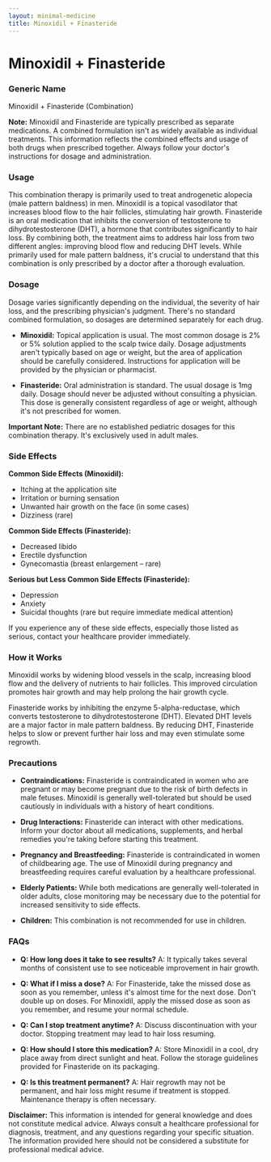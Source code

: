 ```yaml
---
layout: minimal-medicine
title: Minoxidil + Finasteride
---
```


# Minoxidil + Finasteride
### Generic Name
Minoxidil + Finasteride  (Combination)

**Note:**  Minoxidil and Finasteride are typically prescribed as separate medications. A combined formulation isn't as widely available as individual treatments. This information reflects the combined effects and usage of both drugs when prescribed together.  Always follow your doctor's instructions for dosage and administration.

### Usage
This combination therapy is primarily used to treat androgenetic alopecia (male pattern baldness) in men.  Minoxidil is a topical vasodilator that increases blood flow to the hair follicles, stimulating hair growth. Finasteride is an oral medication that inhibits the conversion of testosterone to dihydrotestosterone (DHT), a hormone that contributes significantly to hair loss. By combining both, the treatment aims to address hair loss from two different angles: improving blood flow and reducing DHT levels.  While primarily used for male pattern baldness, it's crucial to understand that this combination is only prescribed by a doctor after a thorough evaluation.

### Dosage
Dosage varies significantly depending on the individual, the severity of hair loss, and the prescribing physician's judgment. There's no standard combined formulation, so dosages are determined separately for each drug.

* **Minoxidil:**  Topical application is usual.  The most common dosage is 2% or 5% solution applied to the scalp twice daily.  Dosage adjustments aren't typically based on age or weight, but the area of application should be carefully considered.  Instructions for application will be provided by the physician or pharmacist.

* **Finasteride:** Oral administration is standard.  The usual dosage is 1mg daily.  Dosage should never be adjusted without consulting a physician.  This dose is generally consistent regardless of age or weight, although it's not prescribed for women.

**Important Note:** There are no established pediatric dosages for this combination therapy. It's exclusively used in adult males.

### Side Effects

**Common Side Effects (Minoxidil):**

* Itching at the application site
* Irritation or burning sensation
* Unwanted hair growth on the face (in some cases)
* Dizziness (rare)


**Common Side Effects (Finasteride):**

* Decreased libido
* Erectile dysfunction
* Gynecomastia (breast enlargement – rare)


**Serious but Less Common Side Effects (Finasteride):**

* Depression
* Anxiety
* Suicidal thoughts (rare but require immediate medical attention)

If you experience any of these side effects, especially those listed as serious, contact your healthcare provider immediately.

### How it Works
Minoxidil works by widening blood vessels in the scalp, increasing blood flow and the delivery of nutrients to hair follicles.  This improved circulation promotes hair growth and may help prolong the hair growth cycle.

Finasteride works by inhibiting the enzyme 5-alpha-reductase, which converts testosterone to dihydrotestosterone (DHT).  Elevated DHT levels are a major factor in male pattern baldness. By reducing DHT, Finasteride helps to slow or prevent further hair loss and may even stimulate some regrowth.

### Precautions

* **Contraindications:**  Finasteride is contraindicated in women who are pregnant or may become pregnant due to the risk of birth defects in male fetuses.  Minoxidil is generally well-tolerated but should be used cautiously in individuals with a history of heart conditions.

* **Drug Interactions:**  Finasteride can interact with other medications.  Inform your doctor about all medications, supplements, and herbal remedies you're taking before starting this treatment.

* **Pregnancy and Breastfeeding:** Finasteride is contraindicated in women of childbearing age.  The use of Minoxidil during pregnancy and breastfeeding requires careful evaluation by a healthcare professional.

* **Elderly Patients:** While both medications are generally well-tolerated in older adults, close monitoring may be necessary due to the potential for increased sensitivity to side effects.

* **Children:** This combination is not recommended for use in children.


### FAQs

* **Q: How long does it take to see results?** A:  It typically takes several months of consistent use to see noticeable improvement in hair growth.

* **Q: What if I miss a dose?** A:  For Finasteride, take the missed dose as soon as you remember, unless it's almost time for the next dose.  Don't double up on doses. For Minoxidil, apply the missed dose as soon as you remember, and resume your normal schedule.

* **Q: Can I stop treatment anytime?** A:  Discuss discontinuation with your doctor.  Stopping treatment may lead to hair loss resuming.

* **Q: How should I store this medication?** A: Store Minoxidil in a cool, dry place away from direct sunlight and heat. Follow the storage guidelines provided for Finasteride on its packaging.

* **Q: Is this treatment permanent?** A: Hair regrowth may not be permanent, and hair loss might resume if treatment is stopped.  Maintenance therapy is often necessary.


**Disclaimer:** This information is intended for general knowledge and does not constitute medical advice.  Always consult a healthcare professional for diagnosis, treatment, and any questions regarding your specific situation.  The information provided here should not be considered a substitute for professional medical advice.
